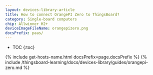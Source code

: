 ```yaml
---
layout: devices-library-article
title: How to connect OrangePI Zero to ThingsBoard?
category: Single-board computers
chip: Allwinner H2+
deviceImageFileName: orangepizero.png
docsPrefix: paas/
---
```


* TOC
{:toc}

{% include get-hosts-name.html docsPrefix=page.docsPrefix %}
{% include /thingsboard-learning/docs/devices-library/guides/orangepi-zero.md %}